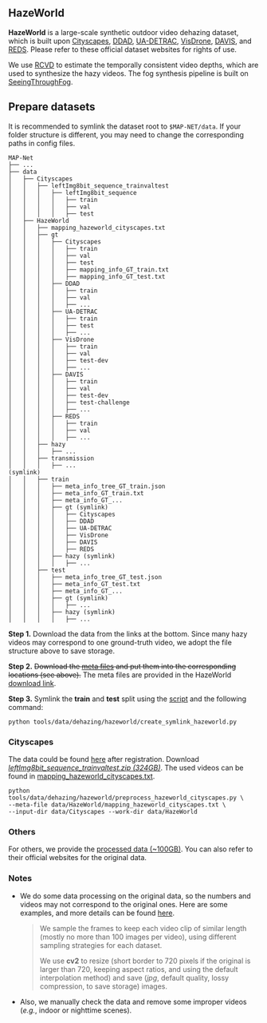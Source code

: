 ## HazeWorld

**HazeWorld** is a large-scale synthetic outdoor video dehazing dataset, 
which is built upon [Cityscapes](https://www.cityscapes-dataset.com/),
[DDAD](https://github.com/TRI-ML/DDAD),
[UA-DETRAC](https://detrac-db.rit.albany.edu/),
[VisDrone](https://github.com/VisDrone/VisDrone-Dataset),
[DAVIS](https://davischallenge.org/),
and [REDS](https://seungjunnah.github.io/Datasets/reds.html).
Please refer to these official dataset websites for rights of use.

We use [RCVD](https://robust-cvd.github.io/) to estimate the temporally consistent video depths, which are used to synthesize the hazy videos.
The fog synthesis pipeline is built on [SeeingThroughFog](https://github.com/princeton-computational-imaging/SeeingThroughFog/tree/master/tools/DatasetFoggification).

## Prepare datasets

It is recommended to symlink the dataset root to `$MAP-NET/data`.
If your folder structure is different, you may need to change the corresponding paths in config files.

```none
MAP-Net
├── ...
├── data
│   ├── Cityscapes
│   │   ├── leftImg8bit_sequence_trainvaltest
│   │   │   ├── leftImg8bit_sequence
│   │   │   │   ├── train
│   │   │   │   ├── val
│   │   │   │   ├── test
│   ├── HazeWorld
│   │   ├── mapping_hazeworld_cityscapes.txt
│   │   ├── gt
│   │   │   ├── Cityscapes
│   │   │   │   ├── train
│   │   │   │   ├── val
│   │   │   │   ├── test
│   │   │   │   ├── mapping_info_GT_train.txt
│   │   │   │   ├── mapping_info_GT_test.txt
│   │   │   ├── DDAD
│   │   │   │   ├── train
│   │   │   │   ├── val
│   │   │   │   ├── ...
│   │   │   ├── UA-DETRAC
│   │   │   │   ├── train
│   │   │   │   ├── test
│   │   │   │   ├── ...
│   │   │   ├── VisDrone
│   │   │   │   ├── train
│   │   │   │   ├── val
│   │   │   │   ├── test-dev
│   │   │   │   ├── ...
│   │   │   ├── DAVIS
│   │   │   │   ├── train
│   │   │   │   ├── val
│   │   │   │   ├── test-dev
│   │   │   │   ├── test-challenge
│   │   │   │   ├── ...
│   │   │   ├── REDS
│   │   │   │   ├── train
│   │   │   │   ├── val
│   │   │   │   ├── ...
│   │   ├── hazy
│   │   │   ├── ...
│   │   ├── transmission
│   │   │   ├── ...
(symlink)
│   │   ├── train
│   │   │   ├── meta_info_tree_GT_train.json
│   │   │   ├── meta_info_GT_train.txt
│   │   │   ├── meta_info_GT_...
│   │   │   ├── gt (symlink)
│   │   │   │   ├── Cityscapes
│   │   │   │   ├── DDAD
│   │   │   │   ├── UA-DETRAC
│   │   │   │   ├── VisDrone
│   │   │   │   ├── DAVIS
│   │   │   │   ├── REDS
│   │   │   ├── hazy (symlink)
│   │   │   │   ├── ...
│   │   ├── test
│   │   │   ├── meta_info_tree_GT_test.json
│   │   │   ├── meta_info_GT_test.txt
│   │   │   ├── meta_info_GT_...
│   │   │   ├── gt (symlink)
│   │   │   │   ├── ...
│   │   │   ├── hazy (symlink)
│   │   │   │   ├── ...
```

**Step 1.**
Download the data from the links at the bottom.
Since many hazy videos may correspond to one ground-truth video, we adopt the file structure above to save storage.

**Step 2.**
~~Download the [meta files](https://appsrv.cse.cuhk.edu.hk/~jqxu/data/MAP-Net/HazeWorld_meta-files.zip) and put them into the corresponding locations (see above).~~
The meta files are provided in the HazeWorld [download link](https://appsrv.cse.cuhk.edu.hk/~jqxu/data/MAP-Net/HazeWorld.zip).

**Step 3.**
Symlink the **train** and **test** split using the [script](../tools/data/dehazing/hazeworld/create_symlink_hazeworld.py) and the following command:

```shell
python tools/data/dehazing/hazeworld/create_symlink_hazeworld.py
```

### Cityscapes

The data could be found [here](https://www.cityscapes-dataset.com/downloads/) after registration.
Download [*leftImg8bit_sequence_trainvaltest.zip (324GB)*](https://www.cityscapes-dataset.com/file-handling/?packageID=14).
The used videos can be found in [mapping_hazeworld_cityscapes.txt](https://drive.google.com/file/d/13IZPyeB64lu3szOJsihSPGyUx9cK6yb8/view?usp=share_link).

```shell
python tools/data/dehazing/hazeworld/preprocess_hazeworld_cityscapes.py \
--meta-file data/HazeWorld/mapping_hazeworld_cityscapes.txt \
--input-dir data/Cityscapes --work-dir data/HazeWorld
```

### Others

For others, we provide the [processed data (~100GB)](https://appsrv.cse.cuhk.edu.hk/~jqxu/data/MAP-Net/HazeWorld.zip).
You can also refer to their official websites for the original data.

### Notes

* We do some data processing on the original data,
so the numbers and videos may not correspond to the original ones.
Here are some examples,
and more details can be found [here](../tools/data/dehazing/hazeworld/preprocess_hazeworld_cityscapes.py).

   > We sample the frames to keep each video clip of similar length (mostly no more than 100 images per video),
   > using different sampling strategies for each dataset.
   >
   > We use **cv2** to resize (short border to 720 pixels if the original is larger than 720, keeping aspect ratios,
   > and using the default interpolation method) and save (*jpg*, default quality, lossy compression, to save storage) images.

* Also, we manually check the data and remove some improper videos (*e.g.*, indoor or nighttime scenes).

